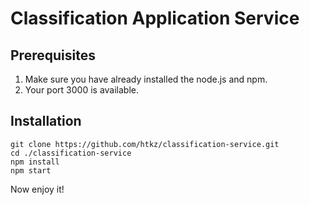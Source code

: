 # Classification Application Service

## Prerequisites
1. Make sure you have already installed the node.js and npm.
2. Your port 3000 is available.

## Installation

```
git clone https://github.com/htkz/classification-service.git
cd ./classification-service
npm install
npm start
```
Now enjoy it!



